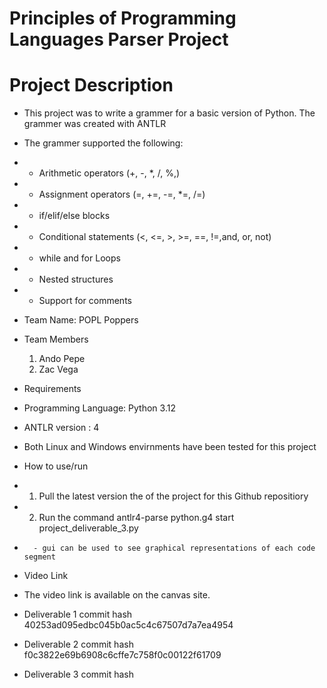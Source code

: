 # Principles of Programming Languages Parser Project

# Project Description
* This project was to write a grammer for a basic version of Python. The grammer was created with ANTLR
* The grammer supported the following:
*   - Arithmetic operators (+, -, *, /, %,)
*   - Assignment operators (=, +=, -=, *=, /=)
*   - if/elif/else blocks
*   - Conditional statements (<, <=, >, >=, ==, !=,and, or, not)
*   - while and for Loops
*   - Nested structures
*   - Support for comments
      
* Team Name: POPL Poppers
* Team Members
  1. Ando Pepe
  2. Zac Vega
     
* Requirements
* Programming Language: Python 3.12
* ANTLR version : 4
* Both Linux and Windows envirnments have been tested for this project

* How to use/run
* 1. Pull the latest version the of the project for this Github repositiory
* 2. Run the command antlr4-parse python.g4 start project_deliverable_3.py
*       - gui can be used to see graphical representations of each code segment

* Video Link
* The video link is available on the canvas site.

* Deliverable 1 commit hash
  40253ad095edbc045b0ac5c4c67507d7a7ea4954

* Deliverable 2 commit hash
  f0c3822e69b6908c6cffe7c758f0c00122f61709
  
* Deliverable 3 commit hash

